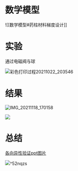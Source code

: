 # 数学模型

![[数学模型#药柱材料梯度设计]]

# 实验

通过电磁阀与球

![彩色打印过程20211022_203546](file:///D:\obsidian\900-附件\彩色打印过程20211022_203546.jpg)


# 结果

![IMG_20211118_170158](file:///D:\obsidian\900-附件\IMG_20211118_170158.jpg)

![](D:\obsidian\900-附件\IMG_20211104_142358.jpg)

# 总结


[各向异性验证ppt图片](file:///D:\work\演示图\各向异性验证.pptx)

![](D:\Obsidian\900-附件\彩色打印各向异性_验证.jpg)^52nqzs



